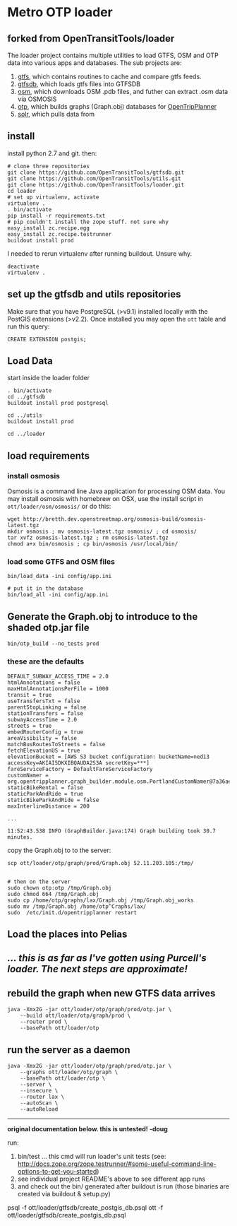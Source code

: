 Metro OTP loader
======

## forked from OpenTransitTools/loader

The loader project contains multiple utilities to load GTFS, OSM and OTP data into various apps and databases. The sub projects are:
  1. [gtfs](ott/loader/gtfs/README.md), which contains routines to cache and compare gtfs feeds.
  1. [gtfsdb](ott/loader/gtfsdb/README.md), which loads gtfs files into GTFSDB
  1. [osm](ott/loader/osm/README.md), which downloads OSM .pdb files, and futher can extract .osm data via OSMOSIS
  1. [otp](ott/loader/otp/README.md), which builds graphs (Graph.obj) databases for [OpenTripPlanner](http://opentripplanner.org)
  1. [solr](ott/loader/solr/README.md), which pulls data from

## install
install python 2.7 and git. then:

```
# clone three repositories
git clone https://github.com/OpenTransitTools/gtfsdb.git
git clone https://github.com/OpenTransitTools/utils.git
git clone https://github.com/OpenTransitTools/loader.git
cd loader
# set up virtualenv, activate
virtualenv .
. bin/activate
pip install -r requirements.txt
# pip couldn't install the zope stuff. not sure why
easy_install zc.recipe.egg
easy_install zc.recipe.testrunner
buildout install prod
```

I needed to rerun virtualenv after running buildout. Unsure why.

```
deactivate
virtualenv .
```

## set up the gtfsdb and utils repositories

Make sure that you have PostgreSQL (>v9.1) installed locally with the PostGIS extensions (>v2.2).
Once installed you may open the `ott` table and run this query:

`CREATE EXTENSION postgis;`

## Load Data

start inside the loader folder

```
. bin/activate
cd ../gtfsdb
buildout install prod postgresql

cd ../utils
buildout install prod

cd ../loader
```
## load requirements

### install osmosis

Osmosis is a command line Java application for processing OSM data. You may install osmosis with homebrew on OSX, use the install script in `ott/loader/osm/osmosis/` or do this:

```
wget http://bretth.dev.openstreetmap.org/osmosis-build/osmosis-latest.tgz
mkdir osmosis ; mv osmosis-latest.tgz osmosis/ ; cd osmosis/
tar xvfz osmosis-latest.tgz ; rm osmosis-latest.tgz
chmod a+x bin/osmosis ; cp bin/osmosis /usr/local/bin/
```



### load some GTFS and OSM files
```
bin/load_data -ini config/app.ini

# put it in the database
bin/load_all -ini config/app.ini
```

## Generate the Graph.obj to introduce to the shaded otp.jar file

```
bin/otp_build --no_tests prod
```

### these are the defaults
```
DEFAULT_SUBWAY_ACCESS_TIME = 2.0
htmlAnnotations = false
maxHtmlAnnotationsPerFile = 1000
transit = true
useTransfersTxt = false
parentStopLinking = false
stationTransfers = false
subwayAccessTime = 2.0
streets = true
embedRouterConfig = true
areaVisibility = false
matchBusRoutesToStreets = false
fetchElevationUS = true
elevationBucket = [AWS S3 bucket configuration: bucketName=ned13 accessKey=AKIAI5DKXIBQAUDA2S3A secretKey=***]
fareServiceFactory = DefaultFareServiceFactory
customNamer = org.opentripplanner.graph_builder.module.osm.PortlandCustomNamer@7a36aefa
staticBikeRental = false
staticParkAndRide = true
staticBikeParkAndRide = false
maxInterlineDistance = 200

...

11:52:43.538 INFO (GraphBuilder.java:174) Graph building took 30.7 minutes.
```

copy the Graph.obj to to the server:

```
scp ott/loader/otp/graph/prod/Graph.obj 52.11.203.105:/tmp/


# then on the server
sudo chown otp:otp /tmp/Graph.obj
sudo chmod 664 /tmp/Graph.obj
sudo cp /home/otp/graphs/lax/Graph.obj /tmp/Graph.obj_works
sudo mv /tmp/Graph.obj /home/otp^Craphs/lax/
sudo  /etc/init.d/opentripplanner restart
```

## Load the places into Pelias

## *... this is as far as I've gotten using Purcell's loader. The next steps are approximate!*



## rebuild the graph when new GTFS data arrives

```
java -Xmx2G -jar ott/loader/otp/graph/prod/otp.jar \
    --build ott/loader/otp/graph/prod \
    --router prod \
    --basePath ott/loader/otp
```

## run the server as a daemon

```
java -Xmx2G -jar ott/loader/otp/graph/prod/otp.jar \
    --graphs ott/loader/otp/graph \
    --basePath ott/loader/otp \
    --server \
    --insecure \
    --router lax \
    --autoScan \
    --autoReload
```
---

**original documentation below. this is untested! -doug**

run:
  1. bin/test ... this cmd will run loader's unit tests (see: http://docs.zope.org/zope.testrunner/#some-useful-command-line-options-to-get-you-started)
  1. see individual project README's above to see different app runs
  1. and check out the bin/ generated after buildout is run (those binaries are created via buildout & setup.py)




 psql -f ott/loader/gtfsdb/create_postgis_db.psql ott -f ott/loader/gtfsdb/create_postgis_db.psql
